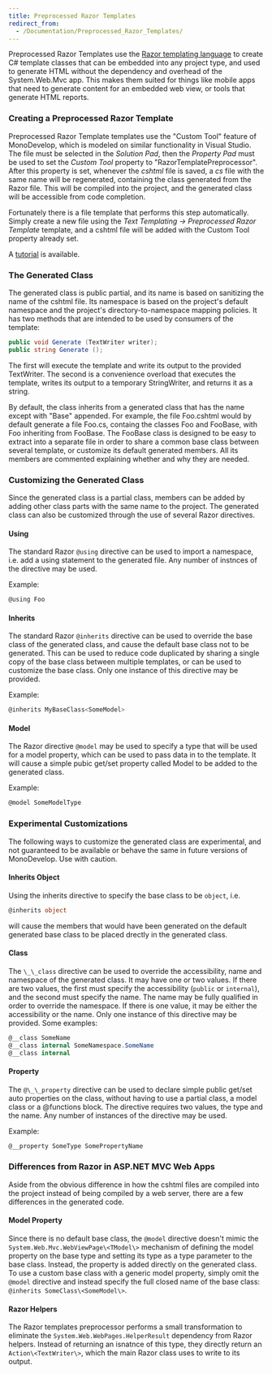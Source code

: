 ```yaml
---
title: Preprocessed Razor Templates
redirect_from:
  - /Documentation/Preprocessed_Razor_Templates/
---
```


Preprocessed Razor Templates use the [Razor templating language](http://weblogs.asp.net/scottgu/archive/2010/07/02/introducing-razor.aspx "http://weblogs.asp.net/scottgu/archive/2010/07/02/introducing-razor.aspx") to create C# template classes that can be embedded into any project type, and used to generate HTML without the dependency and overhead of the System.Web.Mvc app. This makes them suited for things like mobile apps that need to generate content for an embedded web view, or tools that generate HTML reports.

### Creating a Preprocessed Razor Template

Preprocessed Razor Template templates use the "Custom Tool" feature of MonoDevelop, which is modeled on similar functionality in Visual Studio. The file must be selected in the *Solution Pad*, then the *Property Pad* must be used to set the *Custom Tool* property to "RazorTemplatePreprocessor". After this property is set, whenever the *cshtml* file is saved, a *cs* file with the same name will be regenerated, containing the class generated from the Razor file. This will be compiled into the project, and the generated class will be accessible from code completion.

Fortunately there is a file template that performs this step automatically. Simply create a new file using the *Text Templating -\> Preprocessed Razor Template* template, and a cshtml file will be added with the Custom Tool property already set.

A [tutorial](https://mjhutchinson.com/journal/2012/12/08/razor_preprocessed_templates "https://mjhutchinson.com/journal/2012/12/08/razor_preprocessed_templates") is available.

### The Generated Class

The generated class is public partial, and its name is based on sanitizing the name of the cshtml file. Its namespace is based on the project's default namespace and the project's directory-to-namespace mapping policies. It has two methods that are intended to be used by consumers of the template:

``` csharp
public void Generate (TextWriter writer);
public string Generate ();
```

The first will execute the template and write its output to the provided TextWriter. The second is a convenience overload that executes the template, writes its output to a temporary StringWriter, and returns it as a string.

By default, the class inherits from a generated class that has the name except with "Base" appended. For example, the file Foo.cshtml would by default generate a file Foo.cs, containg the classes Foo and FooBase, with Foo inheriting from FooBase. The FooBase class is designed to be easy to extract into a separate file in order to share a common base class between several template, or customize its default generated members. All its members are commented explaining whether and why they are needed.

### Customizing the Generated Class

Since the generated class is a partial class, members can be added by adding other class parts with the same name to the project. The generated class can also be customized through the use of several Razor directives.

#### Using

The standard Razor `@using` directive can be used to import a namespace, i.e. add a using statement to the generated file. Any number of instnces of the directive may be used.

Example:

``` csharp
@using Foo
```

#### Inherits

The standard Razor `@inherits` directive can be used to override the base class of the generated class, and cause the default base class not to be generated. This can be used to reduce code duplicated by sharing a single copy of the base class between multiple templates, or can be used to customize the base class. Only one instance of this directive may be provided.

Example:

``` csharp
@inherits MyBaseClass<SomeModel>
```

#### Model

The Razor directive `@model` may be used to specify a type that will be used for a model property, which can be used to pass data in to the template. It will cause a simple pubic get/set property called Model to be added to the generated class.

Example:

``` csharp
@model SomeModelType
```

### Experimental Customizations

The following ways to customize the generated class are experimental, and not guaranteed to be available or behave the same in future versions of MonoDevelop. Use with caution.

#### Inherits Object

Using the inherits directive to specify the base class to be `object`, i.e.

``` csharp
@inherits object
```

will cause the members that would have been generated on the default generated base class to be placed drectly in the generated class.

#### Class

The `\_\_class` directive can be used to override the accessibility, name and namespace of the generated class. It may have one or two values. If there are two values, the first must specify the accessibility (`public` or `internal`), and the second must specify the name. The name may be fully qualified in order to override the namespace. If there is one value, it may be either the accessibility or the name. Only one instance of this directive may be provided. Some examples:

``` csharp
@__class SomeName
@__class internal SomeNamespace.SomeName
@__class internal
```

#### Property

The `@\_\_property` directive can be used to declare simple public get/set auto properties on the class, without having to use a partial class, a model class or a @functions block. The directive requires two values, the type and the name. Any number of instances of the directive may be used.

Example:

``` csharp
@__property SomeType SomePropertyName
```

### Differences from Razor in ASP.NET MVC Web Apps

Aside from the obvious difference in how the cshtml files are compiled into the project instead of being compiled by a web server, there are a few differences in the generated code.

#### Model Property

Since there is no default base class, the `@model` directive doesn't mimic the `System.Web.Mvc.WebViewPage\<TModel\>` mechanism of defining the model property on the base type and setting its type as a type parameter to the base class. Instead, the property is added directly on the generated class. To use a custom base class with a generic model property, simply omit the `@model` directive and instead specify the full closed name of the base class: `@inherits SomeClass\<SomeModel\>`.

#### Razor Helpers 

The Razor templates preprocessor performs a small transformation to eliminate the `System.Web.WebPages.HelperResult` dependency from Razor helpers. Instead of returning an isnatnce of this type, they directly return an `Action\<TextWriter\>`, which the main Razor class uses to write to its output.
